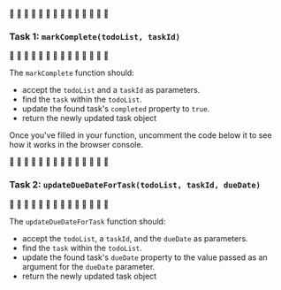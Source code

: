 🚧 🚧 🚧 🚧 🚧 🚧 🚧 🚧 🚧 🚧 🚧 🚧 🚧 🚧 
### Task 1: `markComplete(todoList, taskId)`
🚧 🚧 🚧 🚧 🚧 🚧 🚧 🚧 🚧 🚧 🚧 🚧 🚧 🚧 

The `markComplete` function should:
- accept the `todoList` and a `taskId` as parameters.
- find the `task` within the `todoList`.
- update the found task's `completed` property to `true`.
- return the newly updated task object

Once you've filled in your function, uncomment the code below it to see how it works in the browser console.



🚧 🚧 🚧 🚧 🚧 🚧 🚧 🚧 🚧 🚧 🚧 🚧 🚧 🚧 
### Task 2: `updateDueDateForTask(todoList, taskId, dueDate)`
🚧 🚧 🚧 🚧 🚧 🚧 🚧 🚧 🚧 🚧 🚧 🚧 🚧 🚧 

The `updateDueDateForTask` function should:
- accept the `todoList`, a `taskId`, and the `dueDate` as parameters.
- find the `task` within the `todoList`.
- update the found task's `dueDate` property to the value passed as an argument for the `dueDate` parameter.
- return the newly updated task object


